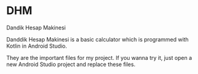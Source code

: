 # DHM
Dandik Hesap Makinesi

Danddik Hesap Makinesi is a basic calculator which is programmed with Kotlin in Android Studio.


They are the important files for my project. If you wanna try it, just open a new Android Studio project and replace these files.
